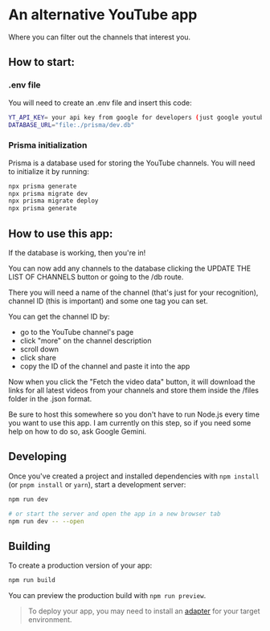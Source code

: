 # An alternative YouTube app

Where you can filter out the channels that interest you.

## How to start:

### .env file

You will need to create an .env file and insert this code:

```bash
YT_API_KEY= your api key from google for developers (just google youtube api key)
DATABASE_URL="file:./prisma/dev.db"
```

### Prisma initialization

Prisma is a database used for storing the YouTube channels. You will need to initialize it by running:

```bash
npx prisma generate
npx prisma migrate dev
npx prisma migrate deploy
npx prisma generate
```

## How to use this app:

If the database is working, then you're in!

You can now add any channels to the database clicking the UPDATE THE LIST OF CHANNELS button or going to the /db route.

There you will need a name of the channel (that's just for your recognition), channel ID (this is important) and some one tag you can set.

You can get the channel ID by:

- go to the YouTube channel's page
- click "more" on the channel description
- scroll down
- click share
- copy the ID of the channel and paste it into the app

Now when you click the "Fetch the video data" button, it will download the links for all latest videos from your channels and store them inside the /files folder in the .json format.

Be sure to host this somewhere so you don't have to run Node.js every time you want to use this app. I am currently on this step, so if you need some help on how to do so, ask Google Gemini.

## Developing

Once you've created a project and installed dependencies with `npm install` (or `pnpm install` or `yarn`), start a development server:

```bash
npm run dev

# or start the server and open the app in a new browser tab
npm run dev -- --open
```

## Building

To create a production version of your app:

```bash
npm run build
```

You can preview the production build with `npm run preview`.

> To deploy your app, you may need to install an [adapter](https://kit.svelte.dev/docs/adapters) for your target environment.
